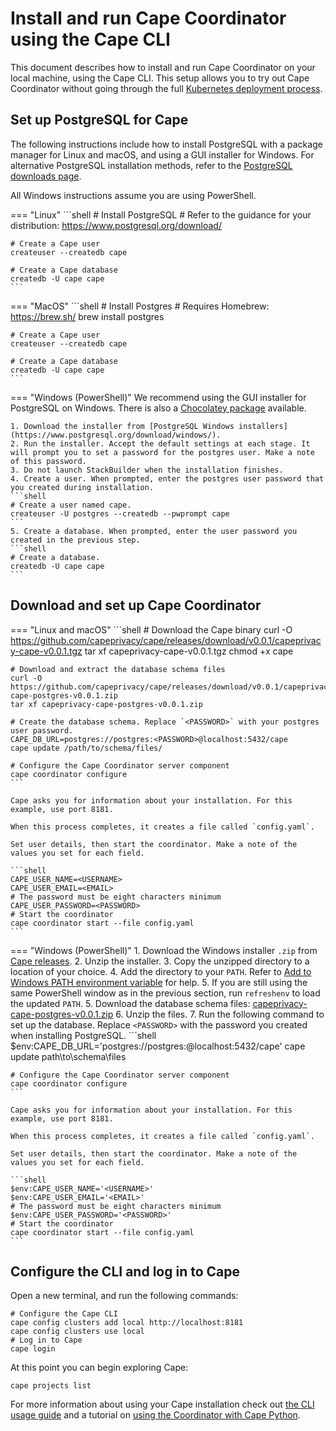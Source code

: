 # Install and run Cape Coordinator using the Cape CLI

This document describes how to install and run Cape Coordinator on your local machine, using the Cape CLI. This setup allows you to try out Cape Coordinator without going through the full [Kubernetes deployment process](/cape-core/coordinator/kubernetes/).

## Set up PostgreSQL for Cape

The following instructions include how to install PostgreSQL with a package manager for Linux and macOS, and using a GUI installer for Windows. For alternative PostgreSQL installation methods, refer to the [PostgreSQL downloads page](https://www.postgresql.org/download/).

All Windows instructions assume you are using PowerShell.

=== "Linux"
    ```shell
    # Install PostgreSQL
    # Refer to the guidance for your distribution: https://www.postgresql.org/download/

    # Create a Cape user
    createuser --createdb cape

    # Create a Cape database
    createdb -U cape cape
    ```

=== "MacOS"
    ```shell
    # Install Postgres
    # Requires Homebrew: https://brew.sh/
    brew install postgres

    # Create a Cape user
    createuser --createdb cape

    # Create a Cape database
    createdb -U cape cape
    ```

=== "Windows (PowerShell)"
    We recommend using the GUI installer for PostgreSQL on Windows. There is also a [Chocolatey package](https://chocolatey.org/packages/postgresql) available.

    1. Download the installer from [PostgreSQL Windows installers](https://www.postgresql.org/download/windows/).
    2. Run the installer. Accept the default settings at each stage. It will prompt you to set a password for the postgres user. Make a note of this password.
    3. Do not launch StackBuilder when the installation finishes.
    4. Create a user. When prompted, enter the postgres user password that you created during installation.
    ```shell
    # Create a user named cape.
    createuser -U postgres --createdb --pwprompt cape
    ```
    5. Create a database. When prompted, enter the user password you created in the previous step.     
    ```shell
    # Create a database.
    createdb -U cape cape
    ```


## Download and set up Cape Coordinator

=== "Linux and macOS"
    ```shell
    # Download the Cape binary
    curl -O https://github.com/capeprivacy/cape/releases/download/v0.0.1/capeprivacy-cape-v0.0.1.tgz
    tar xf capeprivacy-cape-v0.0.1.tgz
    chmod +x cape

    # Download and extract the database schema files
    curl -O https://github.com/capeprivacy/cape/releases/download/v0.0.1/capeprivacy-cape-postgres-v0.0.1.zip
    tar xf capeprivacy-cape-postgres-v0.0.1.zip

    # Create the database schema. Replace `<PASSWORD>` with your postgres user password.
    CAPE_DB_URL=postgres://postgres:<PASSWORD>@localhost:5432/cape 
    cape update /path/to/schema/files/

    # Configure the Cape Coordinator server component
    cape coordinator configure
    ```

    Cape asks you for information about your installation. For this example, use port 8181.

    When this process completes, it creates a file called `config.yaml`.

    Set user details, then start the coordinator. Make a note of the values you set for each field.

    ```shell
    CAPE_USER_NAME=<USERNAME>
    CAPE_USER_EMAIL=<EMAIL>
    # The password must be eight characters minimum
    CAPE_USER_PASSWORD=<PASSWORD>
    # Start the coordinator
    cape coordinator start --file config.yaml
    ```
    
=== "Windows (PowerShell)"
    1. Download the Windows installer `.zip` from [Cape releases](https://github.com/capeprivacy/cape/releases).
    2. Unzip the installer.
    3. Copy the unzipped directory to a location of your choice.
    4. Add the directory to your `PATH`. Refer to [Add to Windows PATH environment variable](https://helpdeskgeek.com/windows-10/add-windows-path-environment-variable/) for help.
    5. If you are still using the same PowerShell window as in the previous section, run `refreshenv` to load the updated `PATH`.
    5. Download the database schema files: [capeprivacy-cape-postgres-v0.0.1.zip](https://github.com/capeprivacy/cape/releases/download/v0.0.1/capeprivacy-cape-postgres-v0.0.1.zip)
    6. Unzip the files.
    7. Run the following command to set up the database. Replace `<PASSWORD>` with the password you created when installing PostgreSQL.
    ```shell
    $env:CAPE_DB_URL='postgres://postgres:<PASSSWORD>@localhost:5432/cape' 
    cape update path\to\schema\files

    # Configure the Cape Coordinator server component
    cape coordinator configure
    ```

    Cape asks you for information about your installation. For this example, use port 8181.

    When this process completes, it creates a file called `config.yaml`. 

    Set user details, then start the coordinator. Make a note of the values you set for each field.

    ```shell
    $env:CAPE_USER_NAME='<USERNAME>'
    $env:CAPE_USER_EMAIL='<EMAIL>'
    # The password must be eight characters minimum
    $env:CAPE_USER_PASSWORD='<PASSWORD>'
    # Start the coordinator
    cape coordinator start --file config.yaml
    ```

## Configure the CLI and log in to Cape

Open a new terminal, and run the following commands:

```shell
# Configure the Cape CLI
cape config clusters add local http://localhost:8181
cape config clusters use local
# Log in to Cape
cape login
```

At this point you can begin exploring Cape:

```shell
cape projects list
```

For more information about using your Cape installation check out [the CLI usage guide](/cape-core/cli/usage/) and a tutorial on [using the Coordinator with Cape Python](/libraries/cape-python/coordinator-quickstart/).

